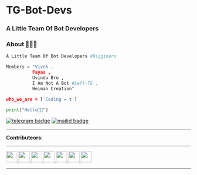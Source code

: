 # TG-Bot-Devs

### A Little Team Of  Bot Developers


### About 🙋🏻‍♂️
```python
A Little Team Of Bot Developers #Bigginers

Members = "Vivek , 
          Fayas ,
          Uvindu Bro , 
          I Am Not A Bot #Left-TG , 
          Heiman Creation"

who_we_are = ['Coding = ❣️']

print("Hello👋🏻")
```
[![telegram badge](https://img.shields.io/badge/TG-Devs-30302f?style=for-the-badge&logo=telegram)](https://t.me/TG_BOT_DEVS)
[![mailid badge](https://img.shields.io/badge/TG-Devs-30302f?style=for-the-badge&logo=gmail)](mailto:tg.devs@telegmail.com)

---

**Contributeors:**

---

<a href="https://github.com/TG-Bot-Devs/TG-Devs/blob/main/Collaborators/ReadMe.md">
  <img src="https://avatars.githubusercontent.com/u/82802951?v=4" width="30px"></h2>
  <img src="https://avatars.githubusercontent.com/u/76828314?v=4" width="30px"></h3>
  <img src="https://avatars.githubusercontent.com/u/79355885?v=4" width="30px"></h4>
  <img src="https://avatars.githubusercontent.com/u/77770753?v=4" width="30px"></h5>
  <img src="https://avatars.githubusercontent.com/u/78695802?v=4" width="30px"></h6>
  <img src="https://avatars.githubusercontent.com/u/82400484?s=200&v=4" width="30px"></h7>
  <img src="https://avatars.githubusercontent.com/u/82491934?s=200&v=4" width="30px"></h8>
</a>

---
